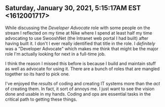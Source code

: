 ## Saturday, January 30, 2021, 5:15:17AM EST <1612001717>

While discussing the *Developer Advocate* role with some people on the
stream I reflected on my time at Nike where I spend at least half my
time advocating to use SwooshNet (the Intranet web portal I had built)
after having built it. I don't I ever really identified that title in
the role. I *definitely* was a "Developer Advocate" which makes me think
that might be the major role I'm actually looking for next in a
full-time job.

I think the reason I missed this before is because I build and maintain
stuff as well as advocate for using it. There are a bunch of roles that
are mangled together so its hard to pick one. 

I've enjoyed the *results* of coding and creating IT systems more than
the *act* of creating them. In fact, it sort of annoys me. I just want
to see the vision done and usable in my hands. Coding and ops are
essential tasks in the critical path to getting these things.

